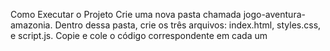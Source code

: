 Como Executar o Projeto
Crie uma nova pasta chamada jogo-aventura-amazonia.
Dentro dessa pasta, crie os três arquivos: index.html, styles.css, e script.js.
Copie e cole o código correspondente em cada um
